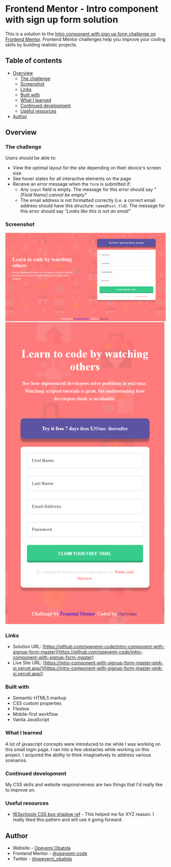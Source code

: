 # Frontend Mentor - Intro component with sign up form solution

This is a solution to the [Intro component with sign up form challenge on Frontend Mentor](https://www.frontendmentor.io/challenges/intro-component-with-signup-form-5cf91bd49edda32581d28fd1). Frontend Mentor challenges help you improve your coding skills by building realistic projects. 

## Table of contents

- [Overview](#overview)
  - [The challenge](#the-challenge)
  - [Screenshot](#screenshot)
  - [Links](#links)
  - [Built with](#built-with)
  - [What I learned](#what-i-learned)
  - [Continued development](#continued-development)
  - [Useful resources](#useful-resources)
- [Author](#author)


## Overview

### The challenge

Users should be able to:

- View the optimal layout for the site depending on their device's screen size
- See hover states for all interactive elements on the page
- Receive an error message when the `form` is submitted if:
  - Any `input` field is empty. The message for this error should say *"[Field Name] cannot be empty"*
  - The email address is not formatted correctly (i.e. a correct email address should have this structure: `name@host.tld`). The message for this error should say *"Looks like this is not an email"*

### Screenshot

![screenshots/desktop-design.png](screenshots/desktop-design.png)
![screenshots/mobile-design.png](screenshots/mobile-design.png)

### Links

- Solution URL: [https://github.com/opeyemi-code/intro-component-with-signup-form-master](https://github.com/opeyemi-code/intro-component-with-signup-form-master)
- Live Site URL: [https://intro-component-with-signup-form-master-pink-xi.vercel.app/](https://intro-component-with-signup-form-master-pink-xi.vercel.app/)

### Built with

- Semantic HTML5 markup
- CSS custom properties
- Flexbox
- Mobile-first workflow
- Vanila JavaScript



### What I learned

A lot of javascript concepts were introduced to me while I was working on this small login page. I ran into a few obstacles while working on this project. I acquired the ability to think imaginatively to address various scenarios.

### Continued development

My CSS skills and website responsiveness are two things that I'd really like to improve on.

### Useful resources

- [W3schools CSS box shadow ref](https://www.w3schools.com/cssref/css3_pr_box-shadow.asp) - This helped me for XYZ reason. I really liked this pattern and will use it going forward.

## Author

- Website - [Opeyemi Obatola](https://github.com/opeyemi-code)
- Frontend Mentor - [@opeyemi-code](https://www.frontendmentor.io/profile/@opeyemi-code)
- Twitter - [@opeyemi_obatola](https://www.twitter.com/opeyemi_obatola)

